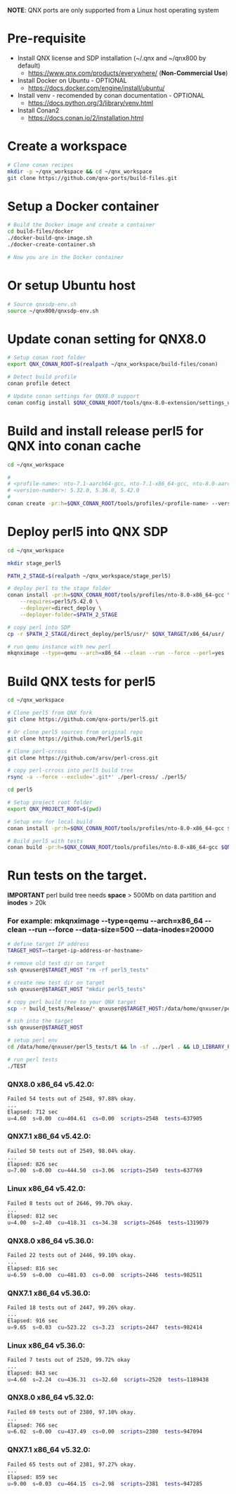 **NOTE**: QNX ports are only supported from a Linux host operating system


# Pre-requisite

* Install QNX license and SDP installation (~/.qnx and ~/qnx800 by default)
  - https://www.qnx.com/products/everywhere/ (**Non-Commercial Use**)
* Install Docker on Ubuntu - OPTIONAL
  - https://docs.docker.com/engine/install/ubuntu/
* Install venv - recomended by conan documentation - OPTIONAL
  - https://docs.python.org/3/library/venv.html
* Install Conan2
  - https://docs.conan.io/2/installation.html

# Create a workspace

```bash
# Clone conan recipes
mkdir -p ~/qnx_workspace && cd ~/qnx_workspace
git clone https://github.com/qnx-ports/build-files.git
```

# Setup a Docker container
```bash
# Build the Docker image and create a container
cd build-files/docker
./docker-build-qnx-image.sh
./docker-create-container.sh

# Now you are in the Docker container
```

# Or setup Ubuntu host
```bash
# Source qnxsdp-env.sh
source ~/qnx800/qnxsdp-env.sh
```

# Update conan setting for QNX8.0
```bash
# Setup conan root folder
export QNX_CONAN_ROOT=$(realpath ~/qnx_workspace/build-files/conan)

# Detect build profile
conan profile detect

# Update conan settings for QNX8.0 support
conan config install $QNX_CONAN_ROOT/tools/qnx-8.0-extension/settings_user.yml
```

# Build and install release perl5 for QNX into conan cache
```bash
cd ~/qnx_workspace

#
# <profile-name>: nto-7.1-aarch64-gcc, nto-7.1-x86_64-gcc, nto-8.0-aarch64-gcc, nto-8.0-x86_64-gcc
# <version-number>: 5.32.0, 5.36.0, 5.42.0
#
conan create -pr:h=$QNX_CONAN_ROOT/tools/profiles/<profile-name> --version=<version-number> $QNX_CONAN_ROOT/recipes/perl5/all
```

# Deploy perl5 into QNX SDP
```bash
cd ~/qnx_workspace

mkdir stage_perl5

PATH_2_STAGE=$(realpath ~/qnx_workspace/stage_perl5)

# deploy perl to the stage folder
conan install -pr:h=$QNX_CONAN_ROOT/tools/profiles/nto-8.0-x86_64-gcc \
    --requires=perl5/5.42.0 \
    --deployer=direct_deploy \
    --deployer-folder=$PATH_2_STAGE

# copy perl into SDP
cp -r $PATH_2_STAGE/direct_deploy/perl5/usr/* $QNX_TARGET/x86_64/usr/

# run qemu instance with new perl
mkqnximage --type=qemu --arch=x86_64 --clean --run --force --perl=yes
```

# Build QNX tests for perl5
```bash
cd ~/qnx_workspace

# Clone perl5 from QNX fork
git clone https://github.com/qnx-ports/perl5.git

# Or clone perl5 sources from original repo
git clone https://github.com/Perl/perl5.git

# Clone perl-crross
git clone https://github.com/arsv/perl-cross.git

# copy perl-crross into perl5 build tree
rsync -a --force --exclude='.git*' ./perl-cross/ ./perl5/

cd perl5

# Setup project root folder
export QNX_PROJECT_ROOT=$(pwd)

# Setup env for local build
conan install -pr:h=$QNX_CONAN_ROOT/tools/profiles/nto-8.0-x86_64-gcc $QNX_CONAN_ROOT/recipes/perl5/tests

# Build perl5 with tests
conan build -pr:h=$QNX_CONAN_ROOT/tools/profiles/nto-8.0-x86_64-gcc $QNX_CONAN_ROOT/recipes/perl5/tests
```

# Run tests on the target.

**IMPORTANT** perl build tree needs **space** > 500Mb on data partition and **inodes** > 20k
### For example: mkqnximage --type=qemu --arch=x86_64 --clean --run --force --data-size=500 --data-inodes=20000
```bash
# define target IP address
TARGET_HOST=<target-ip-address-or-hostname>

# remove old test dir on target
ssh qnxuser@$TARGET_HOST "rm -rf perl5_tests"

# create new test dir on target
ssh qnxuser@$TARGET_HOST "mkdir perl5_tests"

# copy perl build tree to your QNX target
scp -r build_tests/Release/* qnxuser@$TARGET_HOST:/data/home/qnxuser/perl5_tests/

# ssh into the target
ssh qnxuser@$TARGET_HOST

# setup perl env
cd /data/home/qnxuser/perl5_tests/t && ln -sf ../perl . && LD_LIBRARY_PATH=$(pwd):$LD_LIBRARY_PATH

# run perl tests
./TEST
```

### QNX8.0 x86_64 v5.42.0:
```bash
Failed 54 tests out of 2548, 97.88% okay.
...
Elapsed: 712 sec
u=4.60  s=0.00  cu=404.61  cs=0.00  scripts=2548  tests=637905
```

### QNX7.1 x86_64 v5.42.0:
```bash
Failed 50 tests out of 2549, 98.04% okay.
...
Elapsed: 826 sec
u=7.00  s=0.00  cu=444.50  cs=3.06  scripts=2549  tests=637769
```

### Linux x86_64 v5.42.0:
```bash
Failed 8 tests out of 2646, 99.70% okay.
...
Elapsed: 812 sec
u=4.00  s=2.40  cu=418.31  cs=34.38  scripts=2646  tests=1319079
```

### QNX8.0 x86_64 v5.36.0:
```bash
Failed 22 tests out of 2446, 99.10% okay.
...
Elapsed: 816 sec
u=6.59  s=0.00  cu=481.03  cs=0.00  scripts=2446  tests=982511
```

### QNX7.1 x86_64 v5.36.0:
```bash
Failed 18 tests out of 2447, 99.26% okay.
...
Elapsed: 916 sec
u=9.65  s=0.03  cu=523.22  cs=3.23  scripts=2447  tests=982414
```

### Linux x86_64 v5.36.0:
```bash
Failed 7 tests out of 2520, 99.72% okay
...
Elapsed: 843 sec
u=4.60  s=2.24  cu=436.31  cs=32.60  scripts=2520  tests=1189438
```

### QNX8.0 x86_64 v5.32.0:
```bash
Failed 69 tests out of 2380, 97.10% okay.
...
Elapsed: 766 sec
u=6.02  s=0.00  cu=437.49  cs=0.00  scripts=2380  tests=947094
```

### QNX7.1 x86_64 v5.32.0:
```bash
Failed 65 tests out of 2381, 97.27% okay.
...
Elapsed: 859 sec
u=9.00  s=0.03  cu=464.15  cs=2.98  scripts=2381  tests=947285
```
